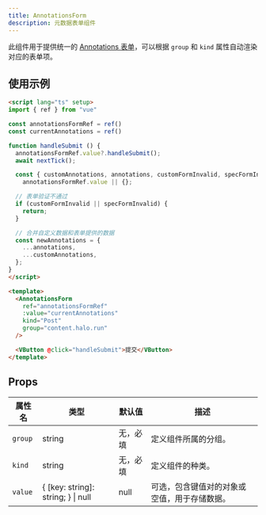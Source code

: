 ```yaml
---
title: AnnotationsForm
description: 元数据表单组件
---
```


此组件用于提供统一的 [Annotations 表单](../../../../annotations-form.md)，可以根据 `group` 和 `kind` 属性自动渲染对应的表单项。

## 使用示例

```html
<script lang="ts" setup>
import { ref } from "vue"

const annotationsFormRef = ref()
const currentAnnotations = ref()

function handleSubmit () {
  annotationsFormRef.value?.handleSubmit();
  await nextTick();

  const { customAnnotations, annotations, customFormInvalid, specFormInvalid } =
    annotationsFormRef.value || {};

  // 表单验证不通过
  if (customFormInvalid || specFormInvalid) {
    return;
  }

  // 合并自定义数据和表单提供的数据
  const newAnnotations = {
    ...annotations,
    ...customAnnotations,
  };
}
</script>

<template>
  <AnnotationsForm
    ref="annotationsFormRef"
    :value="currentAnnotations"
    kind="Post"
    group="content.halo.run"
  />

  <VButton @click="handleSubmit">提交</VButton>
</template>
```

## Props

| 属性名  | 类型                              | 默认值   | 描述                                           |
|---------|-----------------------------------|----------|------------------------------------------------|
| `group` | string                          | 无，必填 | 定义组件所属的分组。                           |
| `kind`  | string                          | 无，必填 | 定义组件的种类。                               |
| `value` | { [key: string]: string; } \| null | null   | 可选，包含键值对的对象或空值，用于存储数据。   |
